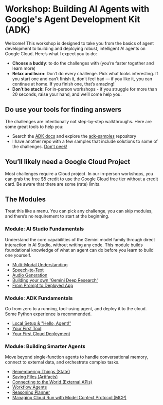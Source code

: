 # Workshop: Building AI Agents with Google's Agent Development Kit (ADK)

Welcome\! This workshop is designed to take you from the basics of agent development to building and deploying robust, intelligent AI agents on Google Cloud. Here’s what I expect you to do:

* **Choose a buddy**: to do the challenges with (you’re faster together and learn more)   
* **Relax and learn**: Don’t do every challenge. Pick what looks interesting. If you start one and can’t finish it, don’t feel bad — if you like it, you can continue at home. If you finish one, that’s amazing\!   
* **Don’t be stuck:** For in-person workshops - if you struggle for more than 20 seconds, raise your hand, and we’ll come help you.

## Do use your tools for finding answers

The challenges are intentionally not step-by-step walkthroughs. Here are some great tools to help you:

* Search the [ADK docs](https://google.github.io/adk-docs/) and explore the [adk-samples](https://github.com/google/adk-samples) repository
* I have another repo with a few samples that include solutions to some of the challenges. [Don't peek!](https://github.com/wietsevenema/adk-samples)

## You’ll likely need a Google Cloud Project

Most challenges require a Cloud project. In our in-person workshops, you can grab the free $5 credit to use the Google Cloud free tier without a credit card. Be aware that there are some (rate) limits. 

## The Modules
Treat this like a menu. You can pick any challenge, you can skip modules, and there’s no requirement to start at the beginning.

### Module: AI Studio Fundamentals
Understand the core capabilities of the Gemini model family through direct interaction in AI Studio, without writing any code. This module builds foundational knowledge of what an agent can do before you learn to build one yourself.
*   [Multi-Modal Understanding](modules/ai-studio-fundamentals/01-multi-modal-understanding.md)
*   [Speech-to-Text](modules/ai-studio-fundamentals/02-speech-to-text.md)
*   [Audio Generation](modules/ai-studio-fundamentals/03-audio-generation.md)
*   [Building your own 'Gemini Deep Research'](modules/ai-studio-fundamentals/04-gemini-deep-research.md)
*   [From Prompt to Deployed App](modules/ai-studio-fundamentals/05-prompt-to-app.md)

### Module: ADK Fundamentals
Go from zero to a running, tool-using agent, and deploy it to the cloud. Some Python experience is recommended.
*   [Local Setup & "Hello, Agent!"](modules/adk-fundamentals/01-local-setup.md)
*   [Your First Tool](modules/adk-fundamentals/02-first-tool.md)
*   [Your First Cloud Deployment](modules/adk-fundamentals/03-first-cloud-deployment.md)

### Module: Building Smarter Agents
Move beyond single-function agents to handle conversational memory, connect to external data, and orchestrate complex tasks.
*   [Remembering Things (State)](modules/building-smarter-agents/01-remembering-things.md)
*   [Saving Files (Artifacts)](modules/building-smarter-agents/02-saving-files.md)
*   [Connecting to the World (External APIs)](modules/building-smarter-agents/03-connecting-to-the-world.md)
*   [Workflow Agents](modules/building-smarter-agents/04-workflow-agents.md)
*   [Reasoning Planner](modules/building-smarter-agents/05-reasoning-planner.md)
*   [Managing Cloud Run with Model Context Protocol (MCP)](modules/building-smarter-agents/06-managing-cloud-run.md)
